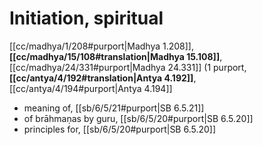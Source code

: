 # Initiation, spiritual

[[cc/madhya/1/208#purport|Madhya 1.208]], **[[cc/madhya/15/108#translation|Madhya 15.108]]**, [[cc/madhya/24/331#purport|Madhya 24.331]] (1 purport, **[[cc/antya/4/192#translation|Antya 4.192]]**, [[cc/antya/4/194#purport|Antya 4.194]]

* meaning of, [[sb/6/5/21#purport|SB 6.5.21]]
* of brāhmaṇas by guru, [[sb/6/5/20#purport|SB 6.5.20]]
* principles for, [[sb/6/5/20#purport|SB 6.5.20]]
